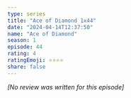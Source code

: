 ```yaml
---
type: series
title: "Ace of Diamond 1x44"
date: "2024-04-14T12:37:50"
name: "Ace of Diamond"
season: 1
episode: 44
rating: 4
ratingEmoji: ⭐️⭐️⭐️⭐️
share: false
---
```


*[No review was written for this episode]*

